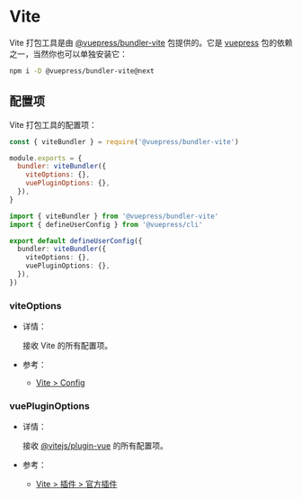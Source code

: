 # Vite

Vite 打包工具是由 [@vuepress/bundler-vite](https://www.npmjs.com/package/@vuepress/bundler-vite) 包提供的。它是 [vuepress](https://www.npmjs.com/package/vuepress) 包的依赖之一，当然你也可以单独安装它：

```bash
npm i -D @vuepress/bundler-vite@next
```

## 配置项

Vite 打包工具的配置项：

<CodeGroup>
  <CodeGroupItem title="JS" active>

```js
const { viteBundler } = require('@vuepress/bundler-vite')

module.exports = {
  bundler: viteBundler({
    viteOptions: {},
    vuePluginOptions: {},
  }),
}
```

  </CodeGroupItem>

  <CodeGroupItem title="TS">

```ts
import { viteBundler } from '@vuepress/bundler-vite'
import { defineUserConfig } from '@vuepress/cli'

export default defineUserConfig({
  bundler: viteBundler({
    viteOptions: {},
    vuePluginOptions: {},
  }),
})
```

  </CodeGroupItem>
</CodeGroup>

### viteOptions

- 详情：

  接收 Vite 的所有配置项。

- 参考：
  - [Vite > Config](https://cn.vitejs.dev/config/)

### vuePluginOptions

- 详情：

  接收 [@vitejs/plugin-vue](https://www.npmjs.com/package/@vitejs/plugin-vue) 的所有配置项。

- 参考：
  - [Vite > 插件 > 官方插件](https://cn.vitejs.dev/plugins/#vitejsplugin-vue)
